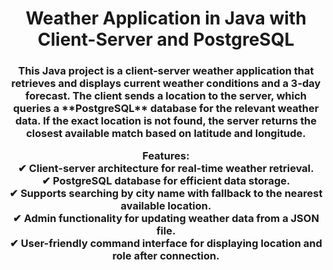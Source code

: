 <h1 align="center">Weather Application in Java with Client-Server and PostgreSQL</h1>  
<h3 align="center">  
This Java project is a client-server weather application that retrieves and displays current weather conditions and a 3-day forecast. The client sends a location to the server, which queries a **PostgreSQL** database for the relevant weather data. If the exact location is not found, the server returns the closest available match based on latitude and longitude.  

**Features:**  
✔ Client-server architecture for real-time weather retrieval.  
✔ PostgreSQL database for efficient data storage.  
✔ Supports searching by city name with fallback to the nearest available location.  
✔ Admin functionality for updating weather data from a JSON file.  
✔ User-friendly command interface for displaying location and role after connection.  
</h3>
